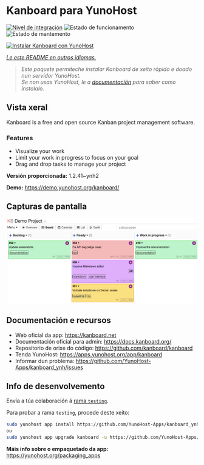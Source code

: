 <!--
NOTA: Este README foi creado automáticamente por <https://github.com/YunoHost/apps/tree/master/tools/readme_generator>
NON debe editarse manualmente.
-->

# Kanboard para YunoHost

[![Nivel de integración](https://dash.yunohost.org/integration/kanboard.svg)](https://ci-apps.yunohost.org/ci/apps/kanboard/) ![Estado de funcionamento](https://ci-apps.yunohost.org/ci/badges/kanboard.status.svg) ![Estado de mantemento](https://ci-apps.yunohost.org/ci/badges/kanboard.maintain.svg)

[![Instalar Kanboard con YunoHost](https://install-app.yunohost.org/install-with-yunohost.svg)](https://install-app.yunohost.org/?app=kanboard)

*[Le este README en outros idiomas.](./ALL_README.md)*

> *Este paquete permíteche instalar Kanboard de xeito rápido e doado nun servidor YunoHost.*  
> *Se non usas YunoHost, le a [documentación](https://yunohost.org/install) para saber como instalalo.*

## Vista xeral

Kanboard is a free and open source Kanban project management software.

### Features

- Visualize your work
- Limit your work in progress to focus on your goal
- Drag and drop tasks to manage your project


**Versión proporcionada:** 1.2.41~ynh2

**Demo:** <https://demo.yunohost.org/kanboard/>

## Capturas de pantalla

![Captura de pantalla de Kanboard](./doc/screenshots/board.png)

## Documentación e recursos

- Web oficial da app: <https://kanboard.net>
- Documentación oficial para admin: <https://docs.kanboard.org/>
- Repositorio de orixe do código: <https://github.com/kanboard/kanboard>
- Tenda YunoHost: <https://apps.yunohost.org/app/kanboard>
- Informar dun problema: <https://github.com/YunoHost-Apps/kanboard_ynh/issues>

## Info de desenvolvemento

Envía a túa colaboración á [rama `testing`](https://github.com/YunoHost-Apps/kanboard_ynh/tree/testing).

Para probar a rama `testing`, procede deste xeito:

```bash
sudo yunohost app install https://github.com/YunoHost-Apps/kanboard_ynh/tree/testing --debug
ou
sudo yunohost app upgrade kanboard -u https://github.com/YunoHost-Apps/kanboard_ynh/tree/testing --debug
```

**Máis info sobre o empaquetado da app:** <https://yunohost.org/packaging_apps>
